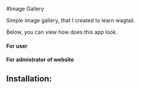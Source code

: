 #Image Gallery

Simple image gallery, that I created to learn wagtail.

Below, you can view how does this app look.


#### For user


#### For admistrator of website



## Installation:

